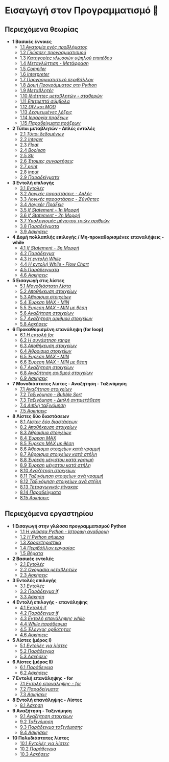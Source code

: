 # Εισαγωγή στον Προγραμματισμό 🐍

## Περιεχόμενα θεωρίας

* **1 Βασικές έννοιες**
  * [1.1 *Ανατομία ενός προβλήματος*](01_Lecture.md)
  * [1.2 *Γλώσσες προγραμματισμού*](01_Lecture.md)
  * [1.3 *Κατηγορίες γλωσσών υψηλού επιπέδου*](01_Lecture.md)
  * [1.4 *Μεταγλώττιση - Μετάφραση*](01_Lecture.md)
  * [1.5 *Compiler*](01_Lecture.md)
  * [1.6 *Interpreter*](01_Lecture.md)
  * [1.7 *Προγραμματιστικό περιβάλλον*](01_Lecture.md)
  * [1.8 *Δομή Προγράμματος στη Python*](01_Lecture.md)
  * [1.9 *Μεταβλητές*](01_Lecture.md)
  * [1.10 *Ιδιότητες μεταβλητών - σταθερών*](01_Lecture.md)
  * [1.11 *Επιτρεπτά σύμβολα*](01_Lecture.md)
  * [1.12 *DIV και MOD*](01_Lecture.md)
  * [1.13 *Δεσμευμένες λέξεις*](01_Lecture.md)
  * [1.14 *Ιεραρχία πράξεων*](01_Lecture.md)
  * [1.15 *Παραδείγματα πράξεων*](01_Lecture.md)
* **2 Τύποι μεταβλητών - Απλές εντολές**
  * [2.1 *Τύποι δεδομένων*](-)
  * [2.2 *Integer*](-)
  * [2.3 *Float*](-)
  * [2.4 *Boolean*](-)
  * [2.5 *Str*](-)
  * [2.6 *Έτοιμες συναρτήσεις*](-)
  * [2.7 *print*](-)
  * [2.8 *input*](-)
  * [2.9 *Παραδείγματα*](-)
* **3 Εντολή επιλογής**
  * [3.1 *Εντολές*](-)
  * [3.2 *Λογικές παραστάσεις - Απλές*](-)
  * [3.3 *Λογικές παραστάσεις - Σύνθετες*](-)
  * [3.4 *Λογικές Πράξεις*](-)
  * [3.5 *If Statement - 1η Μορφή*](-)
  * [3.6 *If Statement - 2η Μορφή*](-)
  * [3.7 *Υπολογισμός μέγιστου τριών αριθμών*](-)
  * [3.8 *Παραδείγματα*](-)
  * [3.9 *Ασκήσεις*](-)
* **4 Δομή πολλαπλής επιλογής / Μη-προκαθορισμένες επαναλήψεις - while**
  * [4.1 *If Statement - 3η Μορφή*](-)
  * [4.2 *Παράδειγμα*](-)
  * [4.3 *Η εντολή While*](-)
  * [4.4 *Η εντολή While - Flow Chart*](-)
  * [4.5 *Παράδειγματα*](-)
  * [4.6 *Ασκήσεις*](-)
* **5 Εισαγωγή στις λίστες**
  * [5.1 *Μονοδιάστατη λίστα*](-)
  * [5.2 *Αποθήκευση στοιχείων*](-)
  * [5.3 *Άθροισμα στοιχείων*](-)
  * [5.4 *Έυρεση MAX - MIN*](-)
  * [5.5 *Έυρεση MAX - MIN με θέση*](-)
  * [5.6 *Αναζήτηση στοιχείων*](-)
  * [5.7 *Αναζήτηση αριθμού στοιχείων*](-)
  * [5.8 *Ασκήσεις*](-)
* **6 Προκαθορισμένη επανάληψη (for loop)**
  * [6.1 *Η εντολή for*](-)
  * [6.2 *Η συνάρτηση range*](-)
  * [6.3 *Αποθήκευση στοιχείων*](-)
  * [6.4 *Άθροισμα στοιχείων*](-)
  * [6.5 *Έυρεση MAX - MIN*](-)
  * [6.6 *Έυρεση MAX - MIN με θέση*](-)
  * [6.7 *Αναζήτηση στοιχείων*](-)
  * [6.8 *Αναζήτηση αριθμού στοιχείων*](-)
  * [6.9 *Ασκήσεις*](-)
* **7 Μονοδιάστατες λίστες - Αναζήτηση - Ταξινόμηση**
  * [7.1 *Αναζήτηση στοιχείων*](-)
  * [7.2 *Ταξινόμηση - Bubble Sort*](-)
  * [7.3 *Ταξινόμηση - Διπλή αντιμετάθεση*](-)
  * [7.4 *Διπλή ταξινόμηση*](-)
  * [7.5 *Ασκήσεις*](-)
* **8 Λίστες δύο διαστάσεων**
  * [8.1 *Λίστες δύο διαστάσεων*](-)
  * [8.2 *Αποθήκευση στοιχείων*](-)
  * [8.3 *Άθροισμα στοιχείων*](-)
  * [8.4 *Έυρεση MAX*](-)
  * [8.5 *Έυρεση MAX με θέση*](-)
  * [8.6 *Άθροισμα στοιχείων κατά γραμμή*](-)
  * [8.7 *Άθροισμα στοιχείων κατά στήλη*](-)
  * [8.8 *Έυρεση μέγιστου κατά γραμμή*](-)
  * [8.9 *Έυρεση μέγιστου κατά στήλη*](-)
  * [8.10 *Αναζήτηση στοιχείων*](-)
  * [8.11 *Ταξινόμηση στοιχείων ανά γραμμή*](-)
  * [8.12 *Ταξινόμηση στοιχείων ανά στήλη*](-)
  * [8.13 *Τετραγωνικός πίνακας*](-)
  * [8.14 *Παραδείγματα*](-)
  * [8.15 *Ασκήσεις*](-)

## Περιεχόμενα εργαστηρίου

* **1 Εισαγωγή στην γλώσσα προγραμματισμού Python**
  * [1.1 *Η γλώσσα Python - Ιστορική αναδρομή*](-)
  * [1.2 *Η Python σήμερα*](-)
  * [1.3 *Χαρακτηριστικά*](-)
  * [1.4 *Περιβάλλον εργασίας*](-)
  * [1.5 *Βήματα*](-)
* **2 Βασικές εντολές**
  * [2.1 *Εντολές*](-)
  * [2.2 *Ονομασία μεταβλητών*](-)
  * [2.3 *Ασκήσεις*](-)
* **3 Εντολές επιλογής**
  * [3.1 *Εντολές*](-)
  * [3.2 *Παράδειγμα if*](-)
  * [3.3 *Άσκηση*](-)
* **4 Εντολή επιλογής - επανάληψης**
  * [4.1 *Εντολή if*](-)
  * [4.2 *Παράδειγμα if*](-)
  * [4.3 *Εντολή επανάληψης while*](-)
  * [4.4 *While παράδειγμα*](-)
  * [4.5 *Έλεγχος ορθότητας*](-)
  * [4.6 *Ασκήσεις*](-)
* **5 Λίστες (μέρος Ι)**
  * [5.1 *Εντολές για λίστες*](-)
  * [5.2 *Παράδειγμα*](-)
  * [5.3 *Ασκήσεις*](-)
* **6 Λίστες (μέρος ΙΙ)**
  * [6.1 *Παράδειγμα*](-)
  * [6.2 *Ασκήσεις*](-)
* **7 Εντολή επανάληψης - for**
  * [7.1 *Εντολή επανάληψης - for*](-)
  * [7.2 *Παραδείγματα*](-)
  * [7.3 *Ασκήσεις*](-)
* **8 Εντολή επανάληψης - Λίστες**
  * [8.1 *Άσκηση*](-)
* **9 Αναζήτηση - Ταξινόμηση**
  * [9.1 *Αναζήτηση στοιχείων*](-)
  * [9.2 *Ταξινόμηση*](-)
  * [9.3 *Παράδειγμα ταξινόμησης*](-)
  * [9.4 *Ασκήσεις*](-)
* **10 Πολυδιάστατες λίστες**
  * [10.1 *Εντολές για λίστες*](-)
  * [10.2 *Παράδειγμα*](-)
  * [10.3 *Ασκήσεις*](-)
